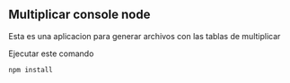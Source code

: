 

## Multiplicar console node

Esta es una aplicacion para generar archivos con las tablas de multiplicar

Ejecutar este comando

````
npm install
````

